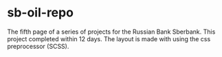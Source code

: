 # sb-oil-repo
The fifth page of a series of projects for the Russian Bank Sberbank. This project completed within 12 days. The layout is made with using the css preprocessor (SCSS).